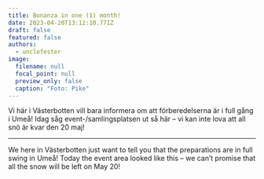 ```yaml
---
title: Bonanza in one (1) month!
date: 2023-04-20T13:12:10.771Z
draft: false
featured: false
authors:
  - unclefester
image:
  filename: null
  focal_point: null
  preview_only: false
  caption: "Foto: Pike"
---
```

Vi här i Västerbotten vill bara informera om att förberedelserna är i full gång i Umeå! Idag såg event-/samlingsplatsen ut så här – vi kan inte lova att all snö är kvar den 20 maj!

******

We here in Västerbotten just want to tell you that the preparations are in full swing in Umeå! Today the event area looked like this – we can’t promise that all the snow will be left on May 20!